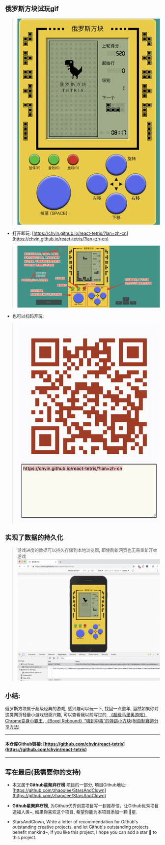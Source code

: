 ## 俄罗斯方块试玩gif

> ![](https://raw.githubusercontent.com/zhaoolee/GraphBed/master/images/9c33a44ac8b8ed65a98d6a319dacf940.gif)
- 打开即玩: [https://chvin.github.io/react-tetris/?lan=zh-cn](https://chvin.github.io/react-tetris/?lan=zh-cn)

> ![](https://raw.githubusercontent.com/zhaoolee/GraphBed/master/images/8230c587c2b08b58b9d07a0358c20b87.png)
- 也可以扫码开玩:
> ![](https://raw.githubusercontent.com/zhaoolee/GraphBed/master/images/2369512bf8576d797661d677c1908a36.png)


## 实现了数据的持久化
> 游戏进度的数据可以持久存储到本地浏览器, 即使刷新网页也无需重新开始游戏
> ![](https://raw.githubusercontent.com/zhaoolee/GraphBed/master/images/15400b2602668658f9a61463a85df33a.gif)



## 小结:
俄罗斯方块属于超级经典的游戏, 感兴趣可以玩一下, 找回一点童年, 当然如果你对这类网页轻量小游戏很感兴趣, 可以查看我以前写过的, [《超级马里奥游戏》Chrome变身小霸王](https://zhaoolee.gitbooks.io/chrome/content/014300a-chao-ji-ma-li-ao-you-xi-300b-chrome-bian-shen-xiao-ba-wang.html), [《Boxel Rebound》“嗨到中毒”的弹跳小方块\(附自制赛道分享方法\)](https://zhaoolee.gitbooks.io/chrome/content/020boxel-rebound300b-201c-hai-dao-zhong-du-201d-de-dan-tiao-xiao-fang-575728-fu-zi-zhi-sai-dao-fen-xiang-fang-6cd529.html)

---
#### 本仓库Github链接: [https://github.com/chvin/react-tetris](https://github.com/chvin/react-tetris)

---
## 写在最后(我需要你的支持)
- 本文属于**Github星聚弃疗榜** 项目的一部分, 项目Github地址: [https://github.com/zhaoolee/StarsAndClown](https://github.com/zhaoolee/StarsAndClown)
- **Github星聚弃疗榜**, 为Github优秀创意项目写一封推荐信，让Github优秀项目造福人类~, 如果你喜欢这个项目, 希望你能为本项目添加一颗 🌟星.

- StarsAndClown, Write a letter of recommendation for Github's outstanding creative projects, and let Github's outstanding projects benefit mankind~, If you like this project, I hope you can add a star 🌟 to this project.
